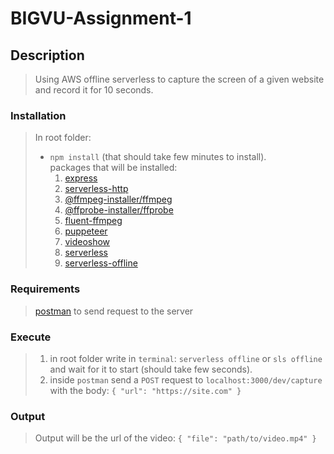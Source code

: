 # BIGVU-Assignment-1

## Description

> Using AWS offline serverless to capture the screen of a given website and record it for 10 seconds.

### Installation

> In root folder:
>
> - `npm install` (that should take few minutes to install).  
>   packages that will be installed:
>   1. [express](https://www.npmjs.com/package/express)
>   2. [serverless-http](https://www.npmjs.com/package/serverless-http)
>   3. [@ffmpeg-installer/ffmpeg](https://www.npmjs.com/package/@ffmpeg-installer/ffmpeg)
>   4. [@ffprobe-installer/ffprobe](https://www.npmjs.com/package/@ffprobe-installer/ffprobe)
>   5. [fluent-ffmpeg](https://www.npmjs.com/package/fluent-ffmpeg)
>   6. [puppeteer](https://www.npmjs.com/package/puppeteer)
>   7. [videoshow](https://www.npmjs.com/package/videoshow)
>   8. [serverless](https://www.npmjs.com/package/serverless)
>   9. [serverless-offline](https://www.npmjs.com/package/serverless-offline)

### Requirements

> [postman](https://www.postman.com/) to send request to the server

### Execute

> 1. in root folder write in `terminal`: `serverless offline` or `sls offline` and wait for it to start (should take few seconds).
> 2. inside `postman` send a `POST` request to `localhost:3000/dev/capture` with the body: `{ "url": "https://site.com" }`

### Output

> Output will be the url of the video: `{ "file": "path/to/video.mp4" }`
